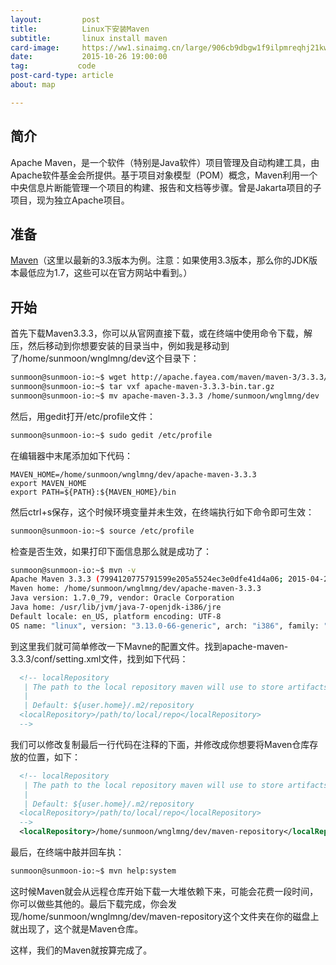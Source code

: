 ```yaml
---
layout:         post
title:          Linux下安装Maven
subtitle:       linux install maven
card-image:     https://ww1.sinaimg.cn/large/906cb9dbgw1f9ilpmreqhj21kw0zk151.jpg
date:           2015-10-26 19:00:00
tag:           code
post-card-type: article
about: map

---
```


## 简介

Apache Maven，是一个软件（特别是Java软件）项目管理及自动构建工具，由Apache软件基金会所提供。基于项目对象模型（POM）概念，Maven利用一个中央信息片断能管理一个项目的构建、报告和文档等步骤。曾是Jakarta项目的子项目，现为独立Apache项目。

## 准备

[Maven](http://maven.apache.org)（这里以最新的3.3版本为例。注意：如果使用3.3版本，那么你的JDK版本最低应为1.7，这些可以在官方网站中看到。）

## 开始

首先下载Maven3.3.3，你可以从官网直接下载，或在终端中使用命令下载，解压，然后移动到你想要安装的目录当中，例如我是移动到了/home/sunmoon/wnglmng/dev这个目录下：

```bash
sunmoon@sunmoon-io:~$ wget http://apache.fayea.com/maven/maven-3/3.3.3/binaries/apache-maven-3.3.3-bin.tar.gz
sunmoon@sunmoon-io:~$ tar vxf apache-maven-3.3.3-bin.tar.gz
sunmoon@sunmoon-io:~$ mv apache-maven-3.3.3 /home/sunmoon/wnglmng/dev
```

然后，用gedit打开/etc/profile文件：

```bash
sunmoon@sunmoon-io:~$ sudo gedit /etc/profile
```

在编辑器中末尾添加如下代码：

```
MAVEN_HOME=/home/sunmoon/wnglmng/dev/apache-maven-3.3.3
export MAVEN_HOME
export PATH=${PATH}:${MAVEN_HOME}/bin
```

然后ctrl+s保存，这个时候环境变量并未生效，在终端执行如下命令即可生效：

```bash
sunmoon@sunmoon-io:~$ source /etc/profile
```

检查是否生效，如果打印下面信息那么就是成功了：

```bash
sunmoon@sunmoon-io:~$ mvn -v
Apache Maven 3.3.3 (7994120775791599e205a5524ec3e0dfe41d4a06; 2015-04-22T19:57:37+08:00)
Maven home: /home/sunmoon/wnglmng/dev/apache-maven-3.3.3
Java version: 1.7.0_79, vendor: Oracle Corporation
Java home: /usr/lib/jvm/java-7-openjdk-i386/jre
Default locale: en_US, platform encoding: UTF-8
OS name: "linux", version: "3.13.0-66-generic", arch: "i386", family: "unix"
```

到这里我们就可简单修改一下Mavne的配置文件。找到apache-maven-3.3.3/conf/setting.xml文件，找到如下代码：

```xml
  <!-- localRepository
   | The path to the local repository maven will use to store artifacts.
   |
   | Default: ${user.home}/.m2/repository
  <localRepository>/path/to/local/repo</localRepository>
  -->
```

我们可以修改复制最后一行代码在注释的下面，并修改成你想要将Maven仓库存放的位置，如下：

```xml
  <!-- localRepository
   | The path to the local repository maven will use to store artifacts.
   |
   | Default: ${user.home}/.m2/repository
  <localRepository>/path/to/local/repo</localRepository>
  -->
  <localRepository>/home/sunmoon/wnglmng/dev/maven-repository</localRepository>
```

最后，在终端中敲并回车执：

```bash
sunmoon@sunmoon-io:~$ mvn help:system
```

这时候Maven就会从远程仓库开始下载一大堆依赖下来，可能会花费一段时间，你可以做些其他的。最后下载完成，你会发现/home/sunmoon/wnglmng/dev/maven-repository这个文件夹在你的磁盘上就出现了，这个就是Maven仓库。

这样，我们的Maven就按算完成了。
